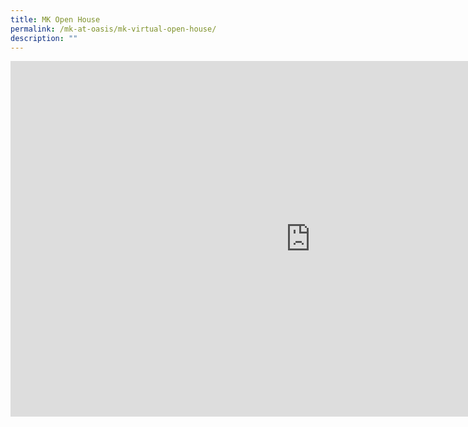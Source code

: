 ```yaml
---
title: MK Open House
permalink: /mk-at-oasis/mk-virtual-open-house/
description: ""
---
```

<iframe allowfullscreen="true" height="569" width="960" frameborder="0" src="https://docs.google.com/presentation/d/e/2PACX-1vSCXI85lRmHJf09scy7_tjA2ysrTzujargDk3gCfyVJ6o-b2QVVBPxi0iHTSMrzPS_GDCb1P-rBJTx2/embed?start=true&amp;loop=true&amp;delayms=3000"></iframe>